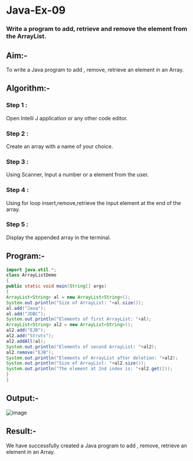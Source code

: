 # Java-Ex-09
### Write a program to add, retrieve and remove the element from the ArrayList.
## Aim:-
To write a Java program to add , remove, retrieve an element in an Array.

## Algorithm:-
### Step 1 : 
Open Intelli J application or any other code editor.

### Step 2 : 
Create an array with a name of your choice.

### Step 3 : 
Using Scanner, Input a number or a element from the user.

### Step 4 : 
Using for loop insert,remove,retrieve the input element at the end of the array.

### Step 5 : 
Display the appended array in the terminal.

## Program:-
```java
import java.util.*;
class ArrayListDemo
{
public static void main(String[] args)
{
ArrayList<String> al = new ArrayList<String>();
System.out.println("Size of ArrayList: "+al.size());
al.add("Java");
al.add("JDBC");
System.out.println("Elements of first ArrayList: "+al);
ArrayList<String> al2 = new ArrayList<String>();
al2.add("EJB");
al2.add("Struts");
al2.addAll(al);
System.out.println("Elements of second ArrayList: "+al2);
al2.remove("EJB");
System.out.println("Elements of ArrayList after deletion: "+al2);
System.out.println("Size of ArrayList: "+al2.size());
System.out.println("The element at 2nd index is: "+al2.get(2));
}
}
```
## Output:-
![image](https://github.com/Bharath745/Java-Ex-09/assets/94508354/5fe50d80-3ada-475d-9163-fe1238e5022c)

## Result:-
We have successfully created a Java program to add , remove, retrieve an element in an Array.
